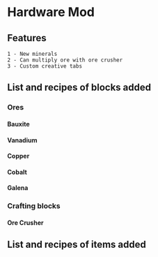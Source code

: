 # Hardware Mod

## Features

	1 - New minerals
	2 - Can multiply ore with ore crusher
	3 - Custom creative tabs

## List and recipes of blocks added

### Ores

#### Bauxite

#### Vanadium

#### Copper

#### Cobalt

#### Galena

### Crafting blocks

#### Ore Crusher

## List and recipes of items added
